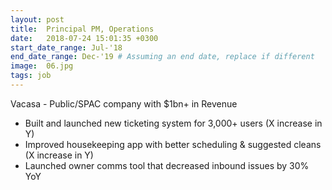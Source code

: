 ```yaml
---
layout: post
title:  Principal PM, Operations
date:   2018-07-24 15:01:35 +0300
start_date_range: Jul-'18
end_date_range: Dec-'19 # Assuming an end date, replace if different
image:  06.jpg
tags: job
---
```

Vacasa - Public/SPAC company with $1bn+ in Revenue

- Built and launched new ticketing system for 3,000+ users (X increase in Y)
- Improved housekeeping app with better scheduling & suggested cleans (X increase in Y)
- Launched owner comms tool that decreased inbound issues by 30% YoY